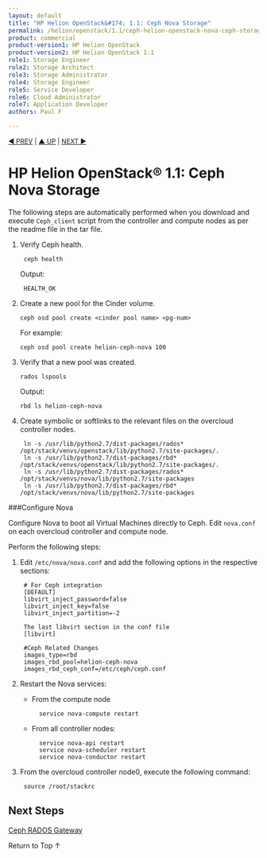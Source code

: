 ```yaml
---
layout: default
title: "HP Helion OpenStack&#174; 1.1: Ceph Nova Storage"
permalink: /helion/openstack/1.1/ceph-helion-openstack-nova-ceph-storage/
product: commercial
product-version1: HP Helion OpenStack
product-version2: HP Helion OpenStack 1.1
role1: Storage Engineer
role2: Storage Architect 
role3: Storage Administrator 
role4: Storage Engineer
role5: Service Developer 
role6: Cloud Administrator 
role7: Application Developer 
authors: Paul F

---
```

<!--PUBLISHED-->


<script>

function PageRefresh {
onLoad="window.refresh"
}

PageRefresh();

</script>

<p style="font-size: small;"> <a href=" /helion/openstack/1.1/ceph-hp-helion-openstack-cinder-storage/">&#9664; PREV</a> | <a href=" /helion/openstack/1.1/services/ceph/">&#9650; UP</a> | <a href=" /helion/openstack/1.1/ceph-rados-gateway/">NEXT &#9654;</a> </p>


# HP Helion OpenStack&#174; 1.1: Ceph Nova Storage
The following steps are automatically performed when you download and execute `Ceph_client` script from the controller and compute nodes as per the readme file in the tar file.

1. Verify Ceph health.

		ceph health
	
	Output:	
	
		HEALTH_OK


2.  Create a new pool for the Cinder volume.

		ceph osd pool create <cinder pool name> <pg-num>

	For example:
		
		ceph osd pool create helion-ceph-nova 100

4.  Verify that a new pool was created.

		rados lspools
		
	Output:
		
		rbd ls helion-ceph-nova

4. Create symbolic or softlinks to the relevant files on the overcloud controller nodes.

		ln -s /usr/lib/python2.7/dist-packages/rados* /opt/stack/venvs/openstack/lib/python2.7/site-packages/.
		ln -s /usr/lib/python2.7/dist-packages/rbd* /opt/stack/venvs/openstack/lib/python2.7/site-packages/.
		ln -s /usr/lib/python2.7/dist-packages/rados* /opt/stack/venvs/nova/lib/python2.7/site-packages
		ln -s /usr/lib/python2.7/dist-packages/rbd* /opt/stack/venvs/nova/lib/python2.7/site-packages



###Configure Nova

Configure Nova to boot all Virtual Machines directly to Ceph. Edit `nova.conf` on each overcloud controller and compute node.

Perform the following steps:

1. Edit `/etc/nova/nova.conf` and add the following options in the respective sections:


		# For Ceph integration
		[DEFAULT]
		libvirt_inject_password=false
		libvirt_inject_key=false
		libvirt_inject_partition=-2

		The last libvirt section in the conf file
		[libvirt]
	
		#Ceph Related Changes
		images_type=rbd
		images_rbd_pool=helion-ceph-nova
		images_rbd_ceph_conf=/etc/ceph/ceph.conf

2. Restart the Nova services:

	* From the compute node

			service nova-compute restart

	* From all controller nodes:

			service nova-api restart
			service nova-scheduler restart
			service nova-conductor restart

	
3. From the overcloud controller node0, execute the following command:

		source /root/stackrc

<!--
[[end of nova flow]]

2. List the existing VM

		nova list 
3. List the existing Glance image

		glance index 
4. Display the Nova list

		rados lspools

5. List Ceph resource

		ceph df

6. Execute the following command

		ceph -w

7. Create an instance with RBD backend.
   
		nova boot -?-?flavor <flavor name or id>  -?-?image <image name or id>  -?-?key-name <key name>  <instance name>  -?-?nic net-id=<id>

8. List all the Nova instances

		nova list

9. Execute the following command

		ceph -w

You can also view the instance from Horizon overcloud dashboard.
-->


<!--###Attaching the Cinder volume to the Nova instance

There are two ways to attach a Cinder volume to a Nova instance.

* Use the Horizon overcloud dashboard
* Use the Command Line Interface (CLI)


**Attaching a Cinder volume from Horizon overcloud dashboard**

To attach a Cinder volume to Nova instance [OpenStack User Guide](http://docs.openstack.org/user-guide/content/dashboard_manage_volumes.html)
-->

<!--
1. In the Horizon Dashboard, click the **Project** Tab.  
2. Click **Compute** and then **Volume** to open the Volume page.
3. Click the **More Action** tab, and select **Edit Attachments**.  
4. Click the **Attach to Instance** drop-down list and select the instance. 
5. In the **Device Name** box, enter the name of the selected instance.
6. Click **Attach Volume** to attach the Cinder volume to the Nova instance. To undo these changes, click **Cancel**.


**Listing the instance using Horizon**:

1. From the Horizon Dashboard, click the **Project** Tab. 
2. Click **Compute** and then select **Instance** to open Volume page. You can view the all the instances and the console log from the Horizon UI.

-->

<!-- **Attaching a Cinder volume using the Command Line Interface (CLI)**

To attach a Cinder volume to a Nova instance:

1. SSH into the seed VM.

		ssh <seed IP address>


2. Log in to the  overcloud.

		ssh heat-admin@<overcloud IP address> 

3. From overcloud controller node0, enter:

		source /root/stackrc 

4. List the existing VMs:

		nova list

5. List the Glance image:

		glance index


6. Execute the following command to attach volume to a nova instance

 		nova volume-attach <server> <volume> [<device>]

8. List Nova:

		rados lapools

7. List the Ceph resource:

		ceoh df
		ceph -w

9. To create an instance with the RADOS block device (RDB) back end, enter:

**[[command required?**


10. To list all Nova instances, enter:
		
		nova list


11. To verify status, enter:

		ceph -w


12. From the KVM host, log into the instance:

**commands required?**


	The output displays the instances where the Cinder volume is attached.

-->

<!-- #####Verifying the Cinder volume attachment to a Nova instance

The Cinder volume is now attached to a Nova instance. Verify the attachment by performing the following steps: 

1. To view all the volumes, enter:

		# cinder list


2. To view the Nova instance, enter:

		nova list 

3. To view the details of the attached volume, enter:

		# cinder show  <volume ID>

	For example:

		cinder show 580d3e95-970f-4a9c-92ea-284799dcbc82

	Output:

		
		| Property 							   | Value                           															   									 |
		

		| attachments 						   | [{u'device': u'/dev/vde', u'server_id': u'd6c98de0-b65e-4e43-bd5e-04c81ad26cd1', u'id': u'580d3e95-970f-4a9c-92ea-284799dcbc82', 											 u'host_name': None, u'volume_id': u'580d3e95-970f-4a9c-92ea-284799dcbc82'}] 	                  								 |
		| availability_zone 				   | nova 																														     |
		| bootable 							   | false																															 |
		| created_at 						   | 2014-08-13T03:38:27.000000   																									 |
		| display_description 				   | None  																														     |
		| display_name				           | volume2_RBD  																													 |
		| encrypetd 				           | False   																														 |
		|  id 								   | 580d3e95-970f-4a9c-92ea-284799dcbc82 				  																			 |
		| metadata 							   | {u'readonly': u'False', u'attached_mode': u'rw'}				           														 |
		| os-vol-host-attr:host 			   | overcloud-controller1-thg43e77ptei																								 |
		| os-vol-mig-status-attr:migstat       | None																															 |
		| os-vol-mig-status-attr:name_id       | None					   																										 | 
		| os-vol-tenant-attr:tenant_id         | 98ae295c1958428a890cf6441d70db08					   																			 | 
		| size 							       | 2																																 |	
		| snapshot_id 					       | None																															 |
		| source_volid 					       | None																										     				 |
		| status 							   | in-use		   			   																										 | 
		| volume_type 						   | None				   																											 | 	
		



5. To view the details of the Nova instance, enter:

		nova show < nova instance ID> 

	For example:
 
		# nova show d6c98de0-b65e-4e43-bd5e-04c81ad26cd1

	Output:


		
		| Property 							   | Value                           															   									 
		
		| OS-EXT-AZ:availability_zone 		   | nova 	                  								 						|												 
		| OS-EXT-SRV-ATTR:host 			 	   | overcloud-novacompute0-k3kakatgtgb2 											|												 
		| OS-EXT-SRV-ATTR:hypervisor_hostname  | overcloud-novacompute0-k3kakatgtgb2.novalocal  								|												 
		| OS-EXT-SRV-ATTR:instance_name 	   | instance-00000087  															|										         
		| OS-EXT-STS:power_state 		       | 1 																				|												 	
		| OS-EXT-STS:task_state 		       | - 																			    |										 		 
		| OS-EXT-STS:vm_state 			       | active 																		|											 	 
		| accessIPv4 						   | 			  																	|		 									
		| accessIPv6 						   | 			           														    |
		| config_drive 					   	   | 																				|
		| created  						       | 2014-08-12T23:43:50Z 															|
		| default-net network 				   | 10.0.0.43, 192.168.100.108 													|
		| flavor 							   | m1.tiny (1) 																	|
		| hostId 							   | cf6bb4eb58517b0e06246628e3d0559267a2594c06ea44100e2fae1e 						|
		| id 								   | d6c98de0-b65e-4e43-bd5e-04c81ad26cd1 											|
		| image 							   | debian-wheezy-server-amd64-disk (39565ba5-bfe7-4ee7-be2b-abab70eeb989) 		|
		| key_name 							   | default 																		|
		| metadata 							   | {} 																			|
		| name 								   | vm1 																			|
		| progress 							   | 0 																				|
		| security_groups 					   | default 																		|
		| status 							   | ACTIVE 																		|
		| tenant_id 					       | 98ae295c1958428a890cf6441d70db08 												|
		| updated 					           | 2014-08-12T23:44:23Z 															|
		| user_id 							   | 835261faa1454b56bfab6cd07edfd433   											| 	
		

-->

<!-- #####Verify Cinder to check the usage of RBD backend 


The following procedure verifies the usage of RBD backend from cinder. It is verified from VM.

1. Debian version of instance

		uname -a


To list a device file after attaching a volume to an instance - vdc is the block device from RBD
**[[command**

Listing pools
**<screen shot>**

Debian version on the instance
<screen shot>

Creating ext4 file system on vdc 1
**<screen shot>**

Mounting vdc
**<screen shot>**

vdc volume size after copying cirros img 1

**<screen shot>**

-->

## Next Steps

[Ceph RADOS Gateway](/helion/openstack/1.1/ceph-rados-gateway/)

<a href="#top" style="padding:14px 0px 14px 0px; text-decoration: none;"> Return to Top &#8593; </a>
